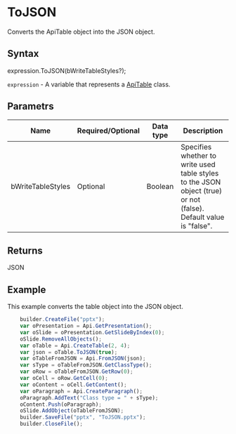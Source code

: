 # ToJSON

Converts the ApiTable object into the JSON object.

## Syntax

expression.ToJSON(bWriteTableStyles?);

`expression` - A variable that represents a [ApiTable](../ApiTable.md) class.

## Parametrs

| **Name** | **Required/Optional** | **Data type** | **Description** |
| ------------- | ------------- | ------------- | ------------- |
| bWriteTableStyles | Optional | Boolean | Specifies whether to write used table styles to the JSON object (true) or not (false). Default value is "false". |

## Returns

JSON

## Example

This example converts the table object into the JSON object.

```javascript
	builder.CreateFile("pptx");
	var oPresentation = Api.GetPresentation();
	var oSlide = oPresentation.GetSlideByIndex(0);
	oSlide.RemoveAllObjects();
	var oTable = Api.CreateTable(2, 4);
	var json = oTable.ToJSON(true);
	var oTableFromJSON = Api.FromJSON(json);
	var sType = oTableFromJSON.GetClassType();
	var oRow = oTableFromJSON.GetRow(0);
	var oCell = oRow.GetCell(0);
	var oContent = oCell.GetContent();
	var oParagraph = Api.CreateParagraph();
	oParagraph.AddText("Class type = " + sType);
	oContent.Push(oParagraph);
	oSlide.AddObject(oTableFromJSON);
	builder.SaveFile("pptx", "ToJSON.pptx");
	builder.CloseFile();
```